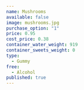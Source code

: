 ```yaml
---
name: Mushrooms
available: false
image: mushrooms.jpg
purchase_option: "1"
price: 0.95
cost_price: 0.38
container_water_weight: 919
container_sweets_weight: 0
type: 
  - Gummy
free: 
  - Alcohol
published: true
---
```

